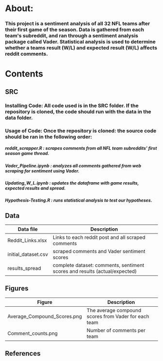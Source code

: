 # About:
### This project is a sentiment analysis of all 32 NFL teams after their first game of the season. Data is gathered from each team's subreddit, and ran through a sentiment analysis package called Vader. Statistical analysis is used to determine whether a teams result (W/L) and expected result (W/L) affects reddit comments. 
# Contents
## SRC 
### Installing Code: All code used is in the SRC folder. If the repository is cloned, the code should run with the data in the data folder.
### Usage of Code: Once the repository is cloned: the source code should be ran in the following order:  
##### reddit_scrapper.R : scrapes comments from all NFL team subreddits' first season game thread.
##### Vader_Pipeline.ipynb : analyzes all comments gathered from web scraping for sentiment using Vader.
##### Updating_W_L.ipynb : updates the dataframe with game results, expected results and spread.
##### Hypothesis-Testing.R : runs statistical analysis to test our hypotheses. 
## Data
| Data file | Description |
| --- | --- |
| Reddit_Links.xlsx | Links to each reddit post and all scraped comments |
| initial_dataset.csv | scraped comments and Vader sentiment scores |
| results_spread | complete dataset: comments, sentiment scores and results (actual/expected) |
## Figures
| Figure | Description |
| --- | --- |
| Average_Compound_Scores.png | The average compound scores from Vader for each team |
| Comment_counts.png | Number of comments per team |
## References
### 

